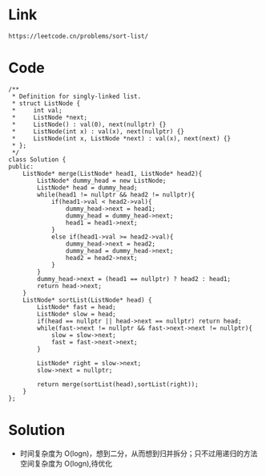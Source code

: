 # Link
    https://leetcode.cn/problems/sort-list/
# Code
    /**
     * Definition for singly-linked list.
     * struct ListNode {
     *     int val;
     *     ListNode *next;
     *     ListNode() : val(0), next(nullptr) {}
     *     ListNode(int x) : val(x), next(nullptr) {}
     *     ListNode(int x, ListNode *next) : val(x), next(next) {}
     * };
     */
    class Solution {
    public:
        ListNode* merge(ListNode* head1, ListNode* head2){
            ListNode* dummy_head = new ListNode;
            ListNode* head = dummy_head;
            while(head1 != nullptr && head2 != nullptr){
                if(head1->val < head2->val){
                    dummy_head->next = head1;
                    dummy_head = dummy_head->next;
                    head1 = head1->next;
                }
                else if(head1->val >= head2->val){
                    dummy_head->next = head2;
                    dummy_head = dummy_head->next;
                    head2 = head2->next;
                }
            }
            dummy_head->next = (head1 == nullptr) ? head2 : head1;
            return head->next;
        }
        ListNode* sortList(ListNode* head) {
            ListNode* fast = head;
            ListNode* slow = head;
            if(head == nullptr || head->next == nullptr) return head;
            while(fast->next != nullptr && fast->next->next != nullptr){
                slow = slow->next;
                fast = fast->next->next;
            }

            ListNode* right = slow->next;
            slow->next = nullptr;

            return merge(sortList(head),sortList(right));
        }
    };
# Solution
  * 时间复杂度为 O(logn)，想到二分，从而想到归并拆分；只不过用递归的方法空间复杂度为 O(logn),待优化

